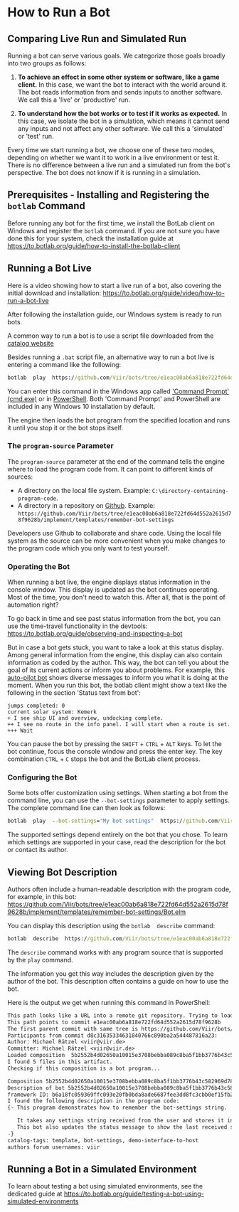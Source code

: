 # How to Run a Bot

## Comparing Live Run and Simulated Run

Running a bot can serve various goals. We categorize those goals broadly into two groups as follows:

1. **To achieve an effect in some other system or software, like a game client.** In this case, we want the bot to interact with the world around it. The bot reads information from and sends inputs to another software. We call this a 'live' or 'productive' run.

2. **To understand how the bot works or to test if it works as expected.** In this case, we isolate the bot in a simulation, which means it cannot send any inputs and not affect any other software. We call this a 'simulated' or 'test' run.

Every time we start running a bot, we choose one of these two modes, depending on whether we want it to work in a live environment or test it. There is no difference between a live run and a simulated run from the bot's perspective. The bot does not know if it is running in a simulation.

## Prerequisites - Installing and Registering the `botlab` Command

Before running any bot for the first time, we install the BotLab client on Windows and register the `botlab` command. If you are not sure you have done this for your system, check the installation guide at https://to.botlab.org/guide/how-to-install-the-botlab-client

## Running a Bot Live

Here is a video showing how to start a live run of a bot, also covering the initial download and installation: https://to.botlab.org/guide/video/how-to-run-a-bot-live

After following the installation guide, our Windows system is ready to run bots.

A common way to run a bot is to use a script file downloaded from the [catalog website](https://catalog.botlab.org/)

Besides running a `.bat` script file, an alternative way to run a bot live is entering a command like the following:

```cmd
botlab  play  https://github.com/Viir/bots/tree/e1eac00ab6a818e722fd64d552a2615d78f9628b/implement/templates/remember-bot-settings
```

You can enter this command in the Windows app called ['Command Prompt' (cmd.exe)](https://en.wikipedia.org/wiki/Cmd.exe) or in [PowerShell](https://en.wikipedia.org/wiki/PowerShell). Both 'Command Prompt' and PowerShell are included in any Windows 10 installation by default.

The engine then loads the bot program from the specified location and runs it until you stop it or the bot stops itself.

### The `program-source` Parameter

The `program-source` parameter at the end of the command tells the engine where to load the program code from. It can point to different kinds of sources:

+ A directory on the local file system. Example: `C:\directory-containing-program-code`.
+ A directory in a repository on [Github](https://github.com). Example: `https://github.com/Viir/bots/tree/e1eac00ab6a818e722fd64d552a2615d78f9628b/implement/templates/remember-bot-settings`

Developers use Github to collaborate and share code. Using the local file system as the source can be more convenient when you make changes to the program code which you only want to test yourself.

### Operating the Bot

When running a bot live, the engine displays status information in the console window. This display is updated as the bot continues operating.
Most of the time, you don't need to watch this. After all, that is the point of automation right?

To go back in time and see past status information from the bot, you can use the time-travel functionality in the devtools: https://to.botlab.org/guide/observing-and-inspecting-a-bot

But in case a bot gets stuck, you want to take a look at this status display. Among general information from the engine, this display can also contain information as coded by the author. This way, the bot can tell you about the goal of its current actions or inform you about problems. For example, this [auto-pilot bot](https://github.com/Viir/bots/tree/e1eac00ab6a818e722fd64d552a2615d78f9628b/implement/applications/eve-online/eve-online-warp-to-0-autopilot) shows diverse messages to inform you what it is doing at the moment. When you run this bot, the botlab client might show a text like the following in the section 'Status text from bot':

```
jumps completed: 0
current solar system: Kemerk
+ I see ship UI and overview, undocking complete.
++ I see no route in the info panel. I will start when a route is set.
+++ Wait
```

You can pause the bot by pressing the `SHIFT` + `CTRL` + `ALT` keys. To let the bot continue, focus the console window and press the enter key. The key combination `CTRL` + `C` stops the bot and the BotLab client process.

### Configuring the Bot

Some bots offer customization using settings. When starting a bot from the command line, you can use the `--bot-settings` parameter to apply settings. The complete command line can then look as follows:

```cmd
botlab  play  --bot-settings="My bot settings"  https://github.com/Viir/bots/tree/e1eac00ab6a818e722fd64d552a2615d78f9628b/implement/templates/remember-bot-settings
```

The supported settings depend entirely on the bot that you chose. To learn which settings are supported in your case, read the description for the bot or contact its author.

## Viewing Bot Description

Authors often include a human-readable description with the program code, for example, in this bot: https://github.com/Viir/bots/tree/e1eac00ab6a818e722fd64d552a2615d78f9628b/implement/templates/remember-bot-settings/Bot.elm

You can display this description using the `botlab  describe` command:

```cmd
botlab  describe  https://github.com/Viir/bots/tree/e1eac00ab6a818e722fd64d552a2615d78f9628b/implement/templates/remember-bot-settings
```

The `describe` command works with any program source that is supported by the `play` command.

The information you get this way includes the description given by the author of the bot. This description often contains a guide on how to use the bot.

Here is the output we get when running this command in PowerShell:

```txt
This path looks like a URL into a remote git repository. Trying to load from there...
This path points to commit e1eac00ab6a818e722fd64d552a2615d78f9628b
The first parent commit with same tree is https://github.com/Viir/bots/tree/d8c31635334631840766c890ba2a544487816a23/implement/templates/remember-bot-settings
Participants from commit d8c31635334631840766c890ba2a544487816a23:
Author: Michael Rätzel <viir@viir.de>
Committer: Michael Rätzel <viir@viir.de>
Loaded composition  5b2552b4d02650a10015e3708bebba089c8ba5f1bb3776b43c582969d787e8da
I found 5 files in this artifact.
Checking if this composition is a bot program...

Composition 5b2552b4d02650a10015e3708bebba089c8ba5f1bb3776b43c582969d787e8da has the structure of a bot program code.
Description of bot 5b2552b4d02650a10015e3708bebba089c8ba5f1bb3776b43c582969d787e8da:
framework ID: b6a18fc059369ffc093e20fb0bda8ade6687fee3dd8fc3cbb0ef15fb2835b68c
I found the following description in the program code:
{- This program demonstrates how to remember the bot-settings string.

   It takes any settings string received from the user and stores it in the bot state.
   This bot also updates the status message to show the last received settings string, so you can check that a method (e.g., via command line) of applying the settings works.
-}
catalog-tags: template, bot-settings, demo-interface-to-host
authors forum usernames: viir
```

## Running a Bot in a Simulated Environment

To learn about testing a bot using simulated environments, see the dedicated guide at https://to.botlab.org/guide/testing-a-bot-using-simulated-environments
